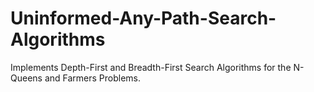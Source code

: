 # Uninformed-Any-Path-Search-Algorithms
Implements Depth-First and Breadth-First Search Algorithms for the N-Queens and Farmers Problems.
